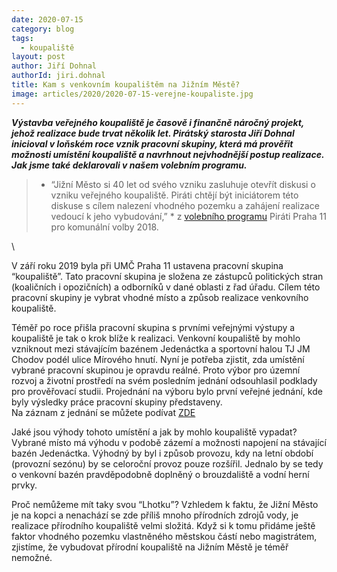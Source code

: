 ```yaml
---
date: 2020-07-15
category: blog
tags: 
  - koupaliště
layout: post
author: Jiří Dohnal
authorId: jiri.dohnal
title: Kam s venkovním koupalištěm na Jižním Městě? 
image: articles/2020/2020-07-15-verejne-koupaliste.jpg
---
```


***Výstavba veřejného koupaliště je časově i finančně náročný projekt, jehož realizace bude trvat několik let. Pirátský starosta Jiří Dohnal inicioval v loňském roce vznik pracovní skupiny, která má prověřit možnosti umístění koupaliště a navrhnout nejvhodnější postup realizace. Jak jsme také deklarovali v našem volebním programu.***


> * “Jižní Město si 40 let od svého vzniku zasluhuje otevřít diskusi o vzniku veřejného koupaliště. Piráti chtějí být iniciátorem této diskuse s cílem nalezení vhodného pozemku a zahájení realizace vedoucí k jeho vybudování,” * z [volebního programu](https://praha11.pirati.cz/komunalni-volby-2018/program/kultura/) Piráti Praha 11 pro komunální volby 2018.

\

V září roku 2019 byla při UMČ Praha 11 ustavena pracovní skupina “koupaliště”. Tato pracovní skupina je složena ze zástupců politických stran (koaličních i opozičních) a odborníků v dané oblasti z řad úřadu. Cílem této pracovní skupiny je vybrat vhodné místo a způsob realizace venkovního koupaliště.

Téměř po roce přišla pracovní skupina s prvními veřejnými výstupy a koupaliště je tak o krok blíže k realizaci. Venkovní koupaliště by mohlo vzniknout mezi stávajícím bazénem Jedenáctka a sportovní halou TJ JM Chodov podél ulice Mírového hnutí. Nyní je potřeba zjistit, zda umístění vybrané pracovní skupinou je opravdu reálné. Proto výbor pro územní rozvoj a životní prostředí na svém posledním jednání odsouhlasil podklady pro prověřovací studii. Projednání na výboru bylo první veřejné jednání, kde byly výsledky práce pracovní skupiny představeny.\
Na záznam z jednání se můžete podívat [ZDE](https://www.youtube.com/watch?v=H-k3wg0xueE)

Jaké jsou výhody tohoto umístění a jak by mohlo koupaliště vypadat? Vybrané místo má výhodu v podobě zázemí a možnosti napojení na stávající bazén Jedenáctka. Výhodný by byl i způsob provozu, kdy na letní období (provozní sezónu) by se celoroční provoz pouze rozšířil. Jednalo by se tedy o venkovní bazén pravděpodobně doplněný o brouzdaliště a vodní herní prvky.

Proč nemůžeme mít taky svou “Lhotku”? Vzhledem k faktu, že Jižní Město je na kopci a nenachází se zde příliš mnoho přírodních zdrojů vody, je realizace přírodního koupaliště velmi složitá. Když si k tomu přidáme ještě faktor vhodného pozemku vlastněného městskou částí nebo magistrátem, zjistíme, že vybudovat přírodní koupaliště na Jižním Městě je téměř nemožné. 

